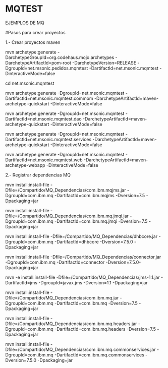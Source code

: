 # MQTEST
EJEMPLOS DE MQ


#Pasos para crear proyectos

1.- Crear proyectos maven

mvn archetype:generate -DarchetypeGroupId=org.codehaus.mojo.archetypes -DarchetypeArtifactId=pom-root -DarchetypeVersion=RELEASE -DgroupId=net.msonic.pedidos.mqmtest -DartifactId=net.msonic.mqmtest -DinteractiveMode=false

cd net.msonic.mqmtest

mvn archetype:generate -DgroupId=net.msonic.mqmtest -DartifactId=net.msonic.mqmtest.commom -DarchetypeArtifactId=maven-archetype-quickstart -DinteractiveMode=false

mvn archetype:generate -DgroupId=net.msonic.mqmtest -DartifactId=net.msonic.mqmtest.dao -DarchetypeArtifactId=maven-archetype-quickstart -DinteractiveMode=false

mvn archetype:generate -DgroupId=net.msonic.mqmtest -DartifactId=net.msonic.mqmtest.services -DarchetypeArtifactId=maven-archetype-quickstart -DinteractiveMode=false

mvn archetype:generate -DgroupId=net.msonic.mqmtest -DartifactId=net.msonic.mqmtest.web -DarchetypeArtifactId=maven-archetype-webapp -DinteractiveMode=false



2.- Registrar dependencias MQ

mvn install:install-file -Dfile=/Compartido/MQ_Dependencias/com.ibm.mqjms.jar -DgroupId=com.ibm.mq -DartifactId=com.ibm.mqjms -Dversion=7.5 -Dpackaging=jar


mvn install:install-file -Dfile=/Compartido/MQ_Dependencias/com.ibm.mq.jmqi.jar -DgroupId=com.ibm.mq -DartifactId=com.ibm.mq.jmqi -Dversion=7.5 -Dpackaging=jar

mvn install:install-file -Dfile=/Compartido/MQ_Dependencias/dhbcore.jar -DgroupId=com.ibm.mq -DartifactId=dhbcore -Dversion=7.5.0 -Dpackaging=jar

mvn install:install-file -Dfile=/Compartido/MQ_Dependencias/connector.jar -DgroupId=com.ibm.mq -DartifactId=connector -Dversion=7.5.0-Dpackaging=jar

mvn -e install:install-file -Dfile=/Compartido/MQ_Dependencias/jms-1.1.jar -DartifactId=jms -DgroupId=javax.jms -Dversion=1.1 -Dpackaging=jar

mvn install:install-file -Dfile=/Compartido/MQ_Dependencias/com.ibm.mq.jar -DgroupId=com.ibm.mq -DartifactId=com.ibm.mq -Dversion=7.5 -Dpackaging=jar

mvn install:install-file -Dfile=/Compartido/MQ_Dependencias/com.ibm.mq.headers.jar -DgroupId=com.ibm.mq -DartifactId=com.ibm.mq.headers -Dversion=7.5 -Dpackaging=jar


mvn install:install-file -Dfile=/Compartido/MQ_Dependencias/com.ibm.mq.commonservices.jar -DgroupId=com.ibm.mq -DartifactId=com.ibm.mq.commonservices -Dversion=7.5.0 -Dpackaging=jar